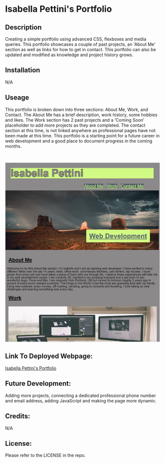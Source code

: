 # Isabella Pettini's Portfolio

## Description

Creating a simple portfolio using advanced CSS, flexboxes and media queries. This portfolio showcases a couple of past projects, an 'About Me' section as well as links for how to get in contact. This portfolio can also be updated and modified as knowledge and project history grows.

## Installation

N/A

## Useage

This portfolio is broken down into three sections: About Me, Work, and Contact. The About Me has a brief description, work history, some hobbies and likes. The Work section has 2 past projects and a ‘Coming Soon’ placeholder to add more projects as they are completed. The contact section at this time, is not linked anywhere as professional pages have not been made at this time. This portfolio is a starting point for a future career in web development and a good place to document progress in the coming months.

<br>

![alt text](./assets/images/README-ScreenShot.JPG)


## Link To Deployed Webpage:

[Isabella Pettini's Portfolio](https://isabella-pettini.github.io/isabella-pettini-portfolio/)

## Future Development:

Adding more projects, connecting a dedicated professional phone number and email address, adding JavaScript and making the page more dynamic. 

## Credits:

N/A

## License:
Please refer to the LICENSE in the repo.